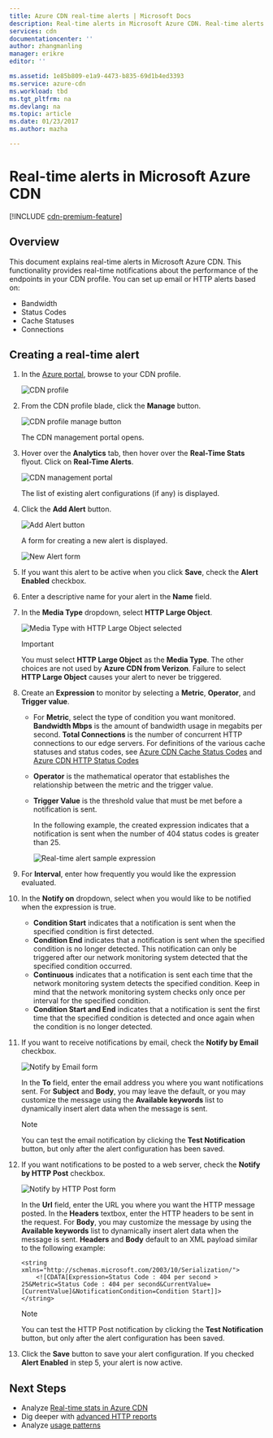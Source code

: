 ```yaml
---
title: Azure CDN real-time alerts | Microsoft Docs
description: Real-time alerts in Microsoft Azure CDN. Real-time alerts provide notifications about the performance of the endpoints in your CDN profile.
services: cdn
documentationcenter: ''
author: zhangmanling
manager: erikre
editor: ''

ms.assetid: 1e85b809-e1a9-4473-b835-69d1b4ed3393
ms.service: azure-cdn
ms.workload: tbd
ms.tgt_pltfrm: na
ms.devlang: na
ms.topic: article
ms.date: 01/23/2017
ms.author: mazha

---
```

# Real-time alerts in Microsoft Azure CDN
[!INCLUDE [cdn-premium-feature](../../includes/cdn-premium-feature.md)]

## Overview
This document explains real-time alerts in Microsoft Azure CDN. This functionality provides real-time notifications about the performance of the endpoints in your CDN profile.  You can set up email or HTTP alerts based on:

* Bandwidth
* Status Codes
* Cache Statuses
* Connections

## Creating a real-time alert
1. In the [Azure portal](https://portal.azure.com), browse to your CDN profile.
   
    ![CDN profile](./media/cdn-real-time-alerts/cdn-profile-blade.png)
1. From the CDN profile blade, click the **Manage** button.
   
    ![CDN profile manage button](./media/cdn-real-time-alerts/cdn-manage-btn.png)
   
    The CDN management portal opens.
3. Hover over the **Analytics** tab, then hover over the **Real-Time Stats** flyout.  Click on **Real-Time Alerts**.
   
    ![CDN management portal](./media/cdn-real-time-alerts/cdn-premium-portal.png)
   
    The list of existing alert configurations (if any) is displayed.
4. Click the **Add Alert** button.
   
    ![Add Alert button](./media/cdn-real-time-alerts/cdn-add-alert.png)
   
    A form for creating a new alert is displayed.
   
    ![New Alert form](./media/cdn-real-time-alerts/cdn-new-alert.png)
5. If you want this alert to be active when you click **Save**, check the **Alert Enabled** checkbox.
6. Enter a descriptive name for your alert in the **Name** field.
7. In the **Media Type** dropdown, select **HTTP Large Object**.
   
    ![Media Type with HTTP Large Object selected](./media/cdn-real-time-alerts/cdn-http-large.png)
   
   > [!IMPORTANT]
   > You must select **HTTP Large Object** as the **Media Type**.  The other choices are not used by **Azure CDN from Verizon**.  Failure to select **HTTP Large Object** causes your alert to never be triggered.
   > 
   > 
8. Create an **Expression** to monitor by selecting a **Metric**, **Operator**, and **Trigger value**.
   
   * For **Metric**, select the type of condition you want monitored.  **Bandwidth Mbps** is the amount of bandwidth usage in megabits per second.  **Total Connections** is the number of concurrent HTTP connections to our edge servers.  For definitions of the various cache statuses and status codes, see [Azure CDN Cache Status Codes](/previous-versions/azure/mt759237(v=azure.100)) and [Azure CDN HTTP Status Codes](/previous-versions/azure/mt759238(v=azure.100))
   * **Operator** is the mathematical operator that establishes the relationship between the metric and the trigger value.
   * **Trigger Value** is the threshold value that must be met before a notification is sent.
     
     In the following example, the created expression indicates that a notification is sent when the number of 404 status codes is greater than 25.
     
     ![Real-time alert sample expression](./media/cdn-real-time-alerts/cdn-expression.png)
9. For **Interval**, enter how frequently you would like the expression evaluated.
10. In the **Notify on** dropdown, select when you would like to be notified when the expression is true.
    
    * **Condition Start** indicates that a notification is sent when the specified condition is first detected.
    * **Condition End** indicates that a notification is sent when the specified condition is no longer detected. This notification can only be triggered after our network monitoring system detected that the specified condition occurred.
    * **Continuous** indicates that a notification is sent each time that the network monitoring system detects the specified condition. Keep in mind that the network monitoring system checks only once per interval for the specified condition.
    * **Condition Start and End** indicates that a notification is sent the first time that the specified condition is detected and once again when the condition is no longer detected.
1. If you want to receive notifications by email, check the **Notify by Email** checkbox.  
    
    ![Notify by Email form](./media/cdn-real-time-alerts/cdn-notify-email.png)
    
    In the **To** field, enter the email address you where you want notifications sent. For **Subject** and **Body**, you may leave the default, or you may customize the message using the **Available keywords** list to dynamically insert alert data when the message is sent.
    
    > [!NOTE]
    > You can test the email notification by clicking the **Test Notification** button, but only after the alert configuration has been saved.
    > 
    > 
12. If you want notifications to be posted to a web server, check the **Notify by HTTP Post** checkbox.
    
    ![Notify by HTTP Post form](./media/cdn-real-time-alerts/cdn-notify-http.png)
    
    In the **Url** field, enter the URL you where you want the HTTP message posted. In the **Headers** textbox, enter the HTTP headers to be sent in the request.  For **Body**, you may customize the message by using the **Available keywords** list to dynamically insert alert data when the message is sent.  **Headers** and **Body** default to an XML payload similar to the following example:
    
    ```
    <string xmlns="http://schemas.microsoft.com/2003/10/Serialization/">
        <![CDATA[Expression=Status Code : 404 per second > 25&Metric=Status Code : 404 per second&CurrentValue=[CurrentValue]&NotificationCondition=Condition Start]]>
    </string>
    ```
    
    > [!NOTE]
    > You can test the HTTP Post notification by clicking the **Test Notification** button, but only after the alert configuration has been saved.
    > 
    > 
13. Click the **Save** button to save your alert configuration.  If you checked **Alert Enabled** in step 5, your alert is now active.

## Next Steps
* Analyze [Real-time stats in Azure CDN](cdn-real-time-stats.md)
* Dig deeper with [advanced HTTP reports](cdn-advanced-http-reports.md)
* Analyze [usage patterns](cdn-analyze-usage-patterns.md)

